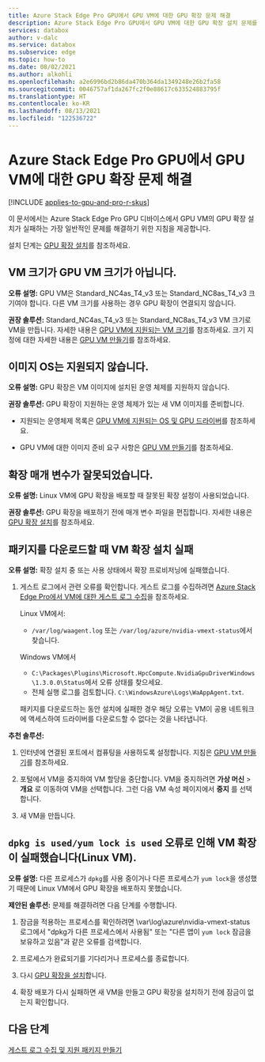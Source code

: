 ```yaml
---
title: Azure Stack Edge Pro GPU에서 GPU VM에 대한 GPU 확장 문제 해결
description: Azure Stack Edge Pro GPU에서 GPU VM에 대한 GPU 확장 설치 문제를 해결하는 방법을 설명합니다.
services: databox
author: v-dalc
ms.service: databox
ms.subservice: edge
ms.topic: how-to
ms.date: 08/02/2021
ms.author: alkohli
ms.openlocfilehash: a2e6996bd2b86da470b364da1349248e26b2fa58
ms.sourcegitcommit: 0046757af1da267fc2f0e88617c633524883795f
ms.translationtype: HT
ms.contentlocale: ko-KR
ms.lasthandoff: 08/13/2021
ms.locfileid: "122536722"
---
```

# <a name="troubleshoot-gpu-extension-issues-for-gpu-vms-on-azure-stack-edge-pro-gpu"></a>Azure Stack Edge Pro GPU에서 GPU VM에 대한 GPU 확장 문제 해결

[!INCLUDE [applies-to-gpu-and-pro-r-skus](../../includes/azure-stack-edge-applies-to-gpu-pro-r-sku.md)]

이 문서에서는 Azure Stack Edge Pro GPU 디바이스에서 GPU VM의 GPU 확장 설치가 실패하는 가장 일반적인 문제를 해결하기 위한 지침을 제공합니다.

설치 단계는 [GPU 확장 설치](./azure-stack-edge-gpu-deploy-virtual-machine-install-gpu-extension.md?tabs=linux)를 참조하세요.

## <a name="vm-size-is-not-gpu-vm-size"></a>VM 크기가 GPU VM 크기가 아닙니다.

**오류 설명:** GPU VM은 Standard_NC4as_T4_v3 또는 Standard_NC8as_T4_v3 크기여야 합니다. 다른 VM 크기를 사용하는 경우 GPU 확장이 연결되지 않습니다.

**권장 솔루션:** Standard_NC4as_T4_v3 또는 Standard_NC8as_T4_v3 VM 크기로 VM을 만듭니다. 자세한 내용은 [GPU VM에 지원되는 VM 크기](azure-stack-edge-gpu-virtual-machine-sizes.md#ncast4_v3-series-preview)를 참조하세요. 크기 지정에 대한 자세한 내용은 [GPU VM 만들기](./azure-stack-edge-gpu-deploy-gpu-virtual-machine.md#create-gpu-vms)를 참조하세요.


## <a name="image-os-is-not-supported"></a>이미지 OS는 지원되지 않습니다.

**오류 설명:** GPU 확장은 VM 이미지에 설치된 운영 체제를 지원하지 않습니다. 

**권장 솔루션:** GPU 확장이 지원하는 운영 체제가 있는 새 VM 이미지를 준비합니다. 

* 지원되는 운영체제 목록은 [GPU VM에 지원되는 OS 및 GPU 드라이버](./azure-stack-edge-gpu-overview-gpu-virtual-machines.md#supported-os-and-gpu-drivers)를 참조하세요.

* GPU VM에 대한 이미지 준비 요구 사항은 [GPU VM 만들기](./azure-stack-edge-gpu-deploy-gpu-virtual-machine.md#create-gpu-vms)를 참조하세요.


## <a name="extension-parameter-is-incorrect"></a>확장 매개 변수가 잘못되었습니다.

**오류 설명:** Linux VM에 GPU 확장을 배포할 때 잘못된 확장 설정이 사용되었습니다. 

**권장 솔루션:** GPU 확장을 배포하기 전에 매개 변수 파일을 편집합니다. 자세한 내용은 [GPU 확장 설치](./azure-stack-edge-gpu-deploy-virtual-machine-install-gpu-extension.md?tabs=linux)를 참조하세요.


## <a name="vm-extension-installation-failed-in-downloading-package"></a>패키지를 다운로드할 때 VM 확장 설치 실패

**오류 설명:** 확장 설치 중 또는 사용 상태에서 확장 프로비저닝에 실패했습니다.

1. 게스트 로그에서 관련 오류를 확인합니다. 게스트 로그를 수집하려면 [Azure Stack Edge Pro에서 VM에 대한 게스트 로그 수집](azure-stack-edge-gpu-collect-virtual-machine-guest-logs.md)을 참조하세요.

   Linux VM에서:
   * `/var/log/waagent.log` 또는 `/var/log/azure/nvidia-vmext-status`에서 찾습니다.

   Windows VM에서
   * `C:\Packages\Plugins\Microsoft.HpcCompute.NvidiaGpuDriverWindows\1.3.0.0\Status`에서 오류 상태를 찾으세요.
   * 전체 실행 로그를 검토합니다. `C:\WindowsAzure\Logs\WaAppAgent.txt`.

   패키지를 다운로드하는 동안 설치에 실패한 경우 해당 오류는 VM이 공용 네트워크에 액세스하여 드라이버를 다운로드할 수 없다는 것을 나타냅니다.

**추천 솔루션:**

1.  인터넷에 연결된 포트에서 컴퓨팅을 사용하도록 설정합니다. 지침은 [GPU VM 만들기](azure-stack-edge-gpu-deploy-gpu-virtual-machine.md#create-gpu-vms)를 참조하세요.

1.  포털에서 VM을 중지하여 VM 할당을 중단합니다. VM을 중지하려면 **가상 머신** > **개요** 로 이동하여 VM을 선택합니다. 그런 다음 VM 속성 페이지에서 **중지** 를 선택합니다.<!--Follow-up (formatting): Create an include file for stopping a VM. Use it here and in prerequisites for "Use the Azure portal to manage network interfaces on the VMs" (https://docs.microsoft.com/azure/databox-online/azure-stack-edge-gpu-manage-virtual-machine-network-interfaces-portal#prerequisites).-->
 
1.  새 VM을 만듭니다.


## <a name="vm-extension-failed-with-error-dpkg-is-usedyum-lock-is-used-linux-vm"></a>`dpkg is used/yum lock is used` 오류로 인해 VM 확장이 실패했습니다(Linux VM).

**오류 설명:** 다른 프로세스가 `dpkg`를 사용 중이거나 다른 프로세스가 `yum lock`을 생성했기 때문에 Linux VM에서 GPU 확장을 배포하지 못했습니다. 

**제안된 솔루션:** 문제를 해결하려면 다음 단계를 수행합니다.

1.  잠금을 적용하는 프로세스를 확인하려면 \var\log\azure\nvidia-vmext-status 로그에서 "dpkg가 다른 프로세스에서 사용됨" 또는 "다른 앱이 `yum lock` 잠금을 보유하고 있음"과 같은 오류를 검색합니다.

1. 프로세스가 완료되기를 기다리거나 프로세스를 종료합니다.

1.  다시 [GPU 확장을 설치](./azure-stack-edge-gpu-deploy-virtual-machine-install-gpu-extension.md?tabs=linux)합니다.

1.  확장 배포가 다시 실패하면 새 VM을 만들고 GPU 확장을 설치하기 전에 잠금이 없는지 확인합니다.


## <a name="next-steps"></a>다음 단계

[게스트 로그 수집 및 지원 패키지 만들기](azure-stack-edge-gpu-collect-virtual-machine-guest-logs.md)
